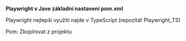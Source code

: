 **Playwright v Jave základní nastavení pom.xml**

Playwright nejlepší využítí najde v TypeScript (repozitář Playwright_TS)

Pom: Zkopírovat z projektu




